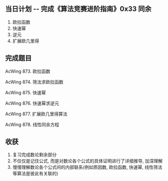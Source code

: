 
## 当日计划 -- 完成《算法竞赛进阶指南》0x33 同余
1. 欧拉函数
2. 快速幂
3. 逆元
4. 扩展欧几里得

## 完成题目
AcWing 873. 欧拉函数

AcWing 874. 筛法求欧拉函数

AcWing 875. 快速幂

AcWing 876. 快速幂求逆元

AcWing 877. 扩展欧几里得算法

AcWing 878. 线性同余方程

## 收获
1. 复习完成数论剩余部分
2. 不仅仅是记住公式, 而是对数论各个公式的具体证明进行了详细推导, 加深理解
3. 慢慢理解数论各个公式间的内部联系(例如质因数, 欧拉函数, 快速幂, 线性筛法等算法是彼此有关联的)
